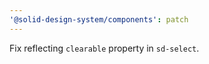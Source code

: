 ```yaml
---
'@solid-design-system/components': patch
---
```


Fix reflecting `clearable` property in `sd-select`.
